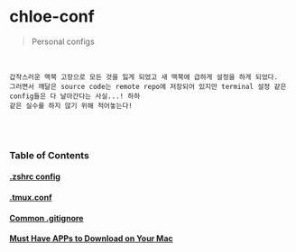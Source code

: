 # chloe-conf
> Personal configs

<br>

```
갑작스러운 맥북 고장으로 모든 것을 잃게 되었고 새 맥북에 급하게 설정을 하게 되었다.
그러면서 깨달은 source code는 remote repo에 저장되어 있지만 terminal 설정 같은 config들은 다 날아간다는 사실...! 하하
같은 실수를 하지 않기 위해 적어놓는다!
```

<br>

<br>

### Table of Contents

#### [.zshrc config](/zsh/.zshrc.conf) 

#### [.tmux.conf](/tmux/.tmux.conf)
#### [Common .gitignore](/git/gitignore.conf)

#### [Must Have APPs to Download on Your Mac](/mac)